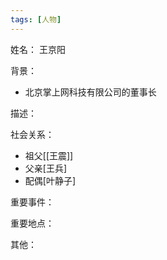 ```yaml
---
tags: [人物]
---
```


姓名：
王京阳

背景：
- 北京掌上网科技有限公司的董事长

描述：

社会关系：
- 祖父[[王震]]
- 父亲[王兵]
- 配偶[叶静子]

重要事件：

重要地点：

其他：
